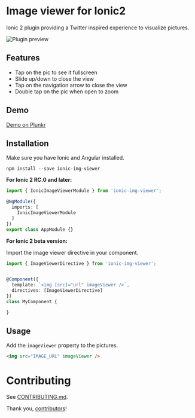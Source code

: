 # Image viewer for Ionic2

Ionic 2 plugin providing a Twitter inspired experience to visualize pictures.

![Plugin preview](https://raw.githubusercontent.com/riron/ionic-img-viewer/master/demo/img-viewer2.gif)

## Features

- Tap on the pic to see it fullscreen
- Slide up/down to close the view
- Tap on the navigation arrow to close the view
- Double tap on the pic when open to zoom

## Demo

[Demo on Plunkr](http://plnkr.co/edit/8f5MubWSohI3Q9DfKX9S?p=preview)

## Installation

Make sure you have Ionic and Angular installed.

```
npm install --save ionic-img-viewer
```

**For Ionic 2 RC.0 and later:**

```typescript
import { IonicImageViewerModule } from 'ionic-img-viewer';

@NgModule({
  imports: [
    IonicImageViewerModule
  ]
})
export class AppModule {}
```

**For Ionic 2 beta version:**

Import the image viewer directive in your component.

```typescript
import { ImageViewerDirective } from 'ionic-img-viewer';


@Component({
  template: `<img [src]="url" imageViewer />`,
  directives: [ImageViewerDirective]
})
class MyComponent {

}
```

## Usage

Add the `imageViewer` property to the pictures.

```html
<img src="IMAGE_URL" imageViewer />
```

# Contributing

See [CONTRIBUTING.md](CONTRIBUTING.md).

Thank you, [contributors]!

[contributors]: https://github.com/Riron/ionic-img-viewer/graphs/contributors

